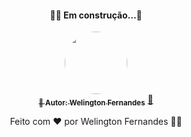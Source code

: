 <h4 align="center"> 
🚧🚀 Em construção...🚧
</h4>
<div align="center">


<a href="https://scontent.fgru4-1.fna.fbcdn.net/v/t1.6435-9/104865971_961460494309535_3786774784534069954_n.jpg?_nc_cat=103&ccb=1-5&_nc_sid=730e14&_nc_ohc=xHHz9xcPglAAX9GA6et&_nc_ht=scontent.fgru4-1.fna&oh=a1b17ae95bf6aefd0fbe16c6c5738abb&oe=6176DD3B">
 <img style="border-radius: 70%;" src="https://scontent.fgru4-1.fna.fbcdn.net/v/t1.6435-9/104865971_961460494309535_3786774784534069954_n.jpg?_nc_cat=103&ccb=1-5&_nc_sid=730e14&_nc_ohc=xHHz9xcPglAAX9GA6et&_nc_ht=scontent.fgru4-1.fna&oh=a1b17ae95bf6aefd0fbe16c6c5738abb&oe=6176DD3B" width="100px;" alt=""/>
 <br />
 <sub><b>🚀 Autor: Welington Fernandes</b></sub></a> <a href="https://github.com/CodWF/Profile" title="CodWF">🚀</a>

Feito com ❤️ por Welington Fernandes 👋🏽
</div>
